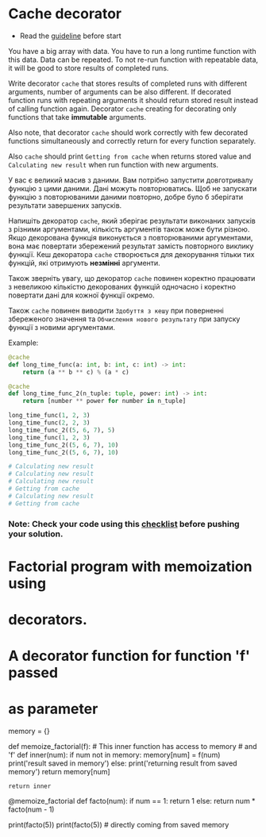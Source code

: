 # Cache decorator
- Read the [guideline](https://github.com/mate-academy/py-task-guideline/blob/main/README.md)  before start

You have a big array with data. You have to run a long runtime function
with this data. Data can be repeated.
To not re-run function with repeatable data, it will be good to store
results of completed runs.


Write decorator `cache` that stores results of completed runs with
different arguments, number of arguments can be also different.
If decorated function runs with repeating arguments it should return stored
result instead of calling function again. Decorator `cache` creating for 
decorating only functions that take **immutable** arguments.

Also note, that decorator `cache` should work correctly with few decorated
functions simultaneously and correctly return for every function separately.

Also `cache` should print `Getting from cache` when returns stored value and 
`Calculating new result` when run function with new arguments.


У вас є великий масив з даними. Вам потрібно запустити довготривалу функцію
з цими даними. Дані можуть повторюватись.
Щоб не запускати функцію з повторюваними даними повторно, добре було б зберігати
результати завершених запусків.


Напишіть декоратор `cache`, який зберігає результати виконаних запусків з
різними аргументами, кількість аргументів також може бути різною.
Якщо декорована функція виконується з повторюваними аргументами, 
вона має повертати збережений результат замість повторного виклику функції. Кеш декоратора `cache` створюється для 
декорування тільки тих функцій, які отримують **незмінні** аргументи.

Також зверніть увагу, що декоратор `cache` повинен коректно працювати з невеликою кількістю декорованих
функцій одночасно і коректно повертати дані для кожної функції окремо.

Також `cache` повинен виводити `Здобуття з кешу` при поверненні збереженого значення та 
`Обчислення нового результату` при запуску функції з новими аргументами.


Example:
```python
@cache
def long_time_func(a: int, b: int, c: int) -> int:
    return (a ** b ** c) % (a * c)

@cache
def long_time_func_2(n_tuple: tuple, power: int) -> int:
    return [number ** power for number in n_tuple]

long_time_func(1, 2, 3)
long_time_func(2, 2, 3)
long_time_func_2((5, 6, 7), 5)
long_time_func(1, 2, 3)
long_time_func_2((5, 6, 7), 10)
long_time_func_2((5, 6, 7), 10)

# Calculating new result 
# Calculating new result 
# Calculating new result 
# Getting from cache 
# Calculating new result 
# Getting from cache
```

### Note: Check your code using this [checklist](checklist.md) before pushing your solution.




# Factorial program with memoization using
# decorators.

# A decorator function for function 'f' passed
# as parameter
memory = {}


def memoize_factorial(f):
    # This inner function has access to memory
    # and 'f'
    def inner(num):
        if num not in memory:
            memory[num] = f(num)
            print('result saved in memory')
        else:
            print('returning result from saved memory')
        return memory[num]

    return inner


@memoize_factorial
def facto(num):
    if num == 1:
        return 1
    else:
        return num * facto(num - 1)


print(facto(5))
print(facto(5))  # directly coming from saved memory